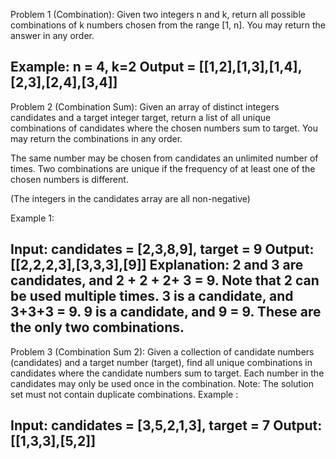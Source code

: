 Problem 1 (Combination): Given two integers n and k, return all possible combinations of k numbers chosen from the range [1, n]. You may return the answer in any order.

Example: n = 4, k=2
Output = [[1,2],[1,3],[1,4],[2,3],[2,4],[3,4]]
----------------------------------------------------------------

Problem 2 (Combination Sum): Given an array of distinct integers candidates and a target integer target, return a list of all unique combinations of candidates where the chosen numbers sum to target. You may return the combinations in any order.

The same number may be chosen from candidates an unlimited number of times. Two combinations are unique if the frequency of at least one of the chosen numbers is different.

(The integers in the candidates array are all non-negative)

Example 1:

Input: candidates = [2,3,8,9], target = 9
Output: [[2,2,2,3],[3,3,3],[9]]
Explanation:
2 and 3 are candidates, and 2 + 2 + 2+ 3 = 9. Note that 2 can be used multiple times.
3 is a candidate, and 3+3+3 = 9.
9 is a candidate, and 9 = 9.
These are the only two combinations.
----------------------------------------------------------------

Problem 3 (Combination Sum 2): Given a collection of candidate numbers (candidates) and a target number (target), find all unique combinations in candidates where the candidate numbers sum to target. Each number in the candidates may only be used once in the combination.
Note: The solution set must not contain duplicate combinations. 
Example :

Input: candidates = [3,5,2,1,3], target = 7
Output: [[1,3,3],[5,2]]
---------------------------------------------------------------
